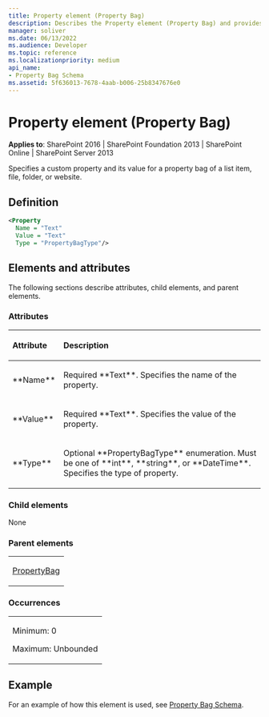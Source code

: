 ```yaml
---
title: Property element (Property Bag)
description: Describes the Property element (Property Bag) and provides a definition,the elements and attributes, and an example.
manager: soliver
ms.date: 06/13/2022
ms.audience: Developer
ms.topic: reference
ms.localizationpriority: medium
api_name:
- Property Bag Schema
ms.assetid: 5f636013-7678-4aab-b006-25b8347676e0
---
```


# Property element (Property Bag)

**Applies to**: SharePoint 2016 | SharePoint Foundation 2013 | SharePoint Online | SharePoint Server 2013

Specifies a custom property and its value for a property bag of a list item, file, folder, or website.

## Definition

```XML
<Property
  Name = "Text"
  Value = "Text"
  Type = "PropertyBagType"/>
```

## Elements and attributes

The following sections describe attributes, child elements, and parent elements.

### Attributes

<table>
<colgroup>
<col width="20%" />
<col width="80%" />
</colgroup>
<thead>
<tr class="header">
<th align="left"><p>Attribute</p></th>
<th align="left"><p>Description</p></th>
</tr>
</thead>
<tbody>
<tr class="odd">
<td align="left"><p>**Name**</p></td>
<td align="left"><p>Required **Text**. Specifies the name of the property.</p></td>
</tr>
<tr class="even">
<td align="left"><p>**Value**</p></td>
<td align="left"><p>Required **Text**. Specifies the value of the property.</p></td>
</tr>
<tr class="odd">
<td align="left"><p>**Type**</p></td>
<td align="left"><p>Optional **PropertyBagType** enumeration. Must be one of **int**, **string**, or **DateTime**. Specifies the type of property.</p></td>
</tr>
</tbody>
</table>

### Child elements

None

### Parent elements

<table>
<colgroup>
<col width="100%" />
</colgroup>
<tbody>
<tr class="odd">
<td align="left"><p><a href="propertybag-element-property-bag.md">PropertyBag</a></p></td>
</tr>
</tbody>
</table>

### Occurrences

<table>
<colgroup>
<col width="100%" />
</colgroup>
<tbody>
<tr class="odd">
<td align="left"><p>Minimum: 0</p>
<p>Maximum: Unbounded</p></td>
</tr>
</tbody>
</table>

## Example

For an example of how this element is used, see [Property Bag Schema](property-bag-schema.md).
